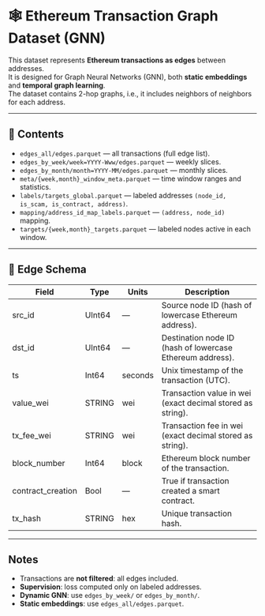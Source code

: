 # 🕸 Ethereum Transaction Graph Dataset (GNN)

This dataset represents **Ethereum transactions as edges** between addresses.  
It is designed for Graph Neural Networks (GNN), both **static embeddings** and **temporal graph learning**.  
The dataset contains 2-hop graphs, i.e., it includes neighbors of neighbors for each address.

---

## 📑 Contents

- `edges_all/edges.parquet` — all transactions (full edge list).
- `edges_by_week/week=YYYY-Www/edges.parquet` — weekly slices.
- `edges_by_month/month=YYYY-MM/edges.parquet` — monthly slices.
- `meta/{week,month}_window_meta.parquet` — time window ranges and statistics.
- `labels/targets_global.parquet` — labeled addresses `(node_id, is_scam, is_contract, address)`.
- `mapping/address_id_map_labels.parquet` — `(address, node_id)` mapping.
- `targets/{week,month}_targets.parquet` — labeled nodes active in each window.

---

## 🔑 Edge Schema

| Field            | Type   | Units    | Description |
|------------------|--------|----------|-------------|
| src_id           | UInt64 | —        | Source node ID (hash of lowercase Ethereum address). |
| dst_id           | UInt64 | —        | Destination node ID (hash of lowercase Ethereum address). |
| ts               | Int64  | seconds  | Unix timestamp of the transaction (UTC). |
| value_wei        | STRING | wei      | Transaction value in wei (exact decimal stored as string). |
| tx_fee_wei       | STRING | wei      | Transaction fee in wei (exact decimal stored as string). |
| block_number     | Int64  | block    | Ethereum block number of the transaction. |
| contract_creation| Bool   | —        | True if transaction created a smart contract. |
| tx_hash          | STRING | hex      | Unique transaction hash. |

---

## Notes

- Transactions are **not filtered**: all edges included.  
- **Supervision**: loss computed only on labeled addresses.  
- **Dynamic GNN**: use `edges_by_week/` or `edges_by_month/`.  
- **Static embeddings**: use `edges_all/edges.parquet`.  
